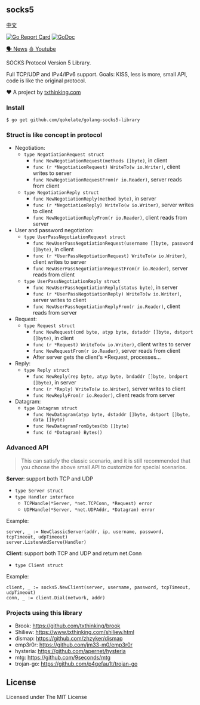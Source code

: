 ## socks5

[中文](README_ZH.md)

[![Go Report Card](https://goreportcard.com/badge/github.com/qokelate/golang-socks5-library)](https://goreportcard.com/report/github.com/qokelate/golang-socks5-library)
[![GoDoc](https://godoc.org/github.com/qokelate/golang-socks5-library?status.svg)](https://godoc.org/github.com/qokelate/golang-socks5-library)

[🗣 News](https://t.me/s/txthinking_news)
[🩸 Youtube](https://www.youtube.com/txthinking)

SOCKS Protocol Version 5 Library.

Full TCP/UDP and IPv4/IPv6 support.
Goals: KISS, less is more, small API, code is like the original protocol.

❤️ A project by [txthinking.com](https://www.txthinking.com)

### Install

```
$ go get github.com/qokelate/golang-socks5-library
```

### Struct is like concept in protocol

-   Negotiation:
    -   `type NegotiationRequest struct`
        -   `func NewNegotiationRequest(methods []byte)`, in client
        -   `func (r *NegotiationRequest) WriteTo(w io.Writer)`, client writes to server
        -   `func NewNegotiationRequestFrom(r io.Reader)`, server reads from client
    -   `type NegotiationReply struct`
        -   `func NewNegotiationReply(method byte)`, in server
        -   `func (r *NegotiationReply) WriteTo(w io.Writer)`, server writes to client
        -   `func NewNegotiationReplyFrom(r io.Reader)`, client reads from server
-   User and password negotiation:
    -   `type UserPassNegotiationRequest struct`
        -   `func NewUserPassNegotiationRequest(username []byte, password []byte)`, in client
        -   `func (r *UserPassNegotiationRequest) WriteTo(w io.Writer)`, client writes to server
        -   `func NewUserPassNegotiationRequestFrom(r io.Reader)`, server reads from client
    -   `type UserPassNegotiationReply struct`
        -   `func NewUserPassNegotiationReply(status byte)`, in server
        -   `func (r *UserPassNegotiationReply) WriteTo(w io.Writer)`, server writes to client
        -   `func NewUserPassNegotiationReplyFrom(r io.Reader)`, client reads from server
-   Request:
    -   `type Request struct`
        -   `func NewRequest(cmd byte, atyp byte, dstaddr []byte, dstport []byte)`, in client
        -   `func (r *Request) WriteTo(w io.Writer)`, client writes to server
        -   `func NewRequestFrom(r io.Reader)`, server reads from client
        -   After server gets the client's \*Request, processes...
-   Reply:
    -   `type Reply struct`
        -   `func NewReply(rep byte, atyp byte, bndaddr []byte, bndport []byte)`, in server
        -   `func (r *Reply) WriteTo(w io.Writer)`, server writes to client
        -   `func NewReplyFrom(r io.Reader)`, client reads from server
-   Datagram:
    -   `type Datagram struct`
        -   `func NewDatagram(atyp byte, dstaddr []byte, dstport []byte, data []byte)`
        -   `func NewDatagramFromBytes(bb []byte)`
        -   `func (d *Datagram) Bytes()`

### Advanced API

> This can satisfy the classic scenario, and it is still recommended that you choose the above small API to customize for special scenarios.

**Server**: support both TCP and UDP

-   `type Server struct`
-   `type Handler interface`
    -   `TCPHandle(*Server, *net.TCPConn, *Request) error`
    -   `UDPHandle(*Server, *net.UDPAddr, *Datagram) error`

Example:

```
server, _ := NewClassicServer(addr, ip, username, password, tcpTimeout, udpTimeout)
server.ListenAndServe(Handler)
```

**Client**: support both TCP and UDP and return net.Conn

-   `type Client struct`

Example:

```
client, _ := socks5.NewClient(server, username, password, tcpTimeout, udpTimeout)
conn, _ := client.Dial(network, addr)
```

### Projects using this library

-   Brook: https://github.com/txthinking/brook
-   Shiliew: https://www.txthinking.com/shiliew.html
-   dismap: https://github.com/zhzyker/dismap
-   emp3r0r: https://github.com/jm33-m0/emp3r0r
-   hysteria: https://github.com/apernet/hysteria
-   mtg: https://github.com/9seconds/mtg
-   trojan-go: https://github.com/p4gefau1t/trojan-go


## License

Licensed under The MIT License

